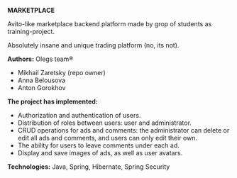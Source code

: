 <b>MARKETPLACE</b>

Avito-like marketplace backend platform made by grop of students as training-project.

Absolutely insane and unique trading platform (no, its not).

<b>Authors:</b>
Olegs team®
- Mikhail Zaretsky (repo owner)
- Anna Belousova
- Anton Gorokhov

<b>The project has implemented:</b>
- Authorization and authentication of users.
- Distribution of roles between users: user and administrator.
- CRUD operations for ads and comments: the administrator can delete or edit all ads and comments, and users can only edit their own.
- The ability for users to leave comments under each ad.
- Display and save images of ads, as well as user avatars.

<b>Technologies:</b>
Java, Spring, Hibernate, Spring Security
